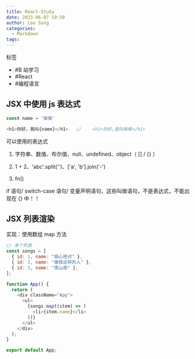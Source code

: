 ```yaml
---
title: React-Study
date: 2023-06-07 19:59
author: Leo Song
categories:
  - Markdown
tags:
---
```


标签

- #B 站学习
- #React
- #编程语言

## JSX 中使用 js 表达式

```js
const name = '柴柴'

<h1>你好，我叫{name}</h1>   //    <h1>你好,我叫柴柴</h1>
```

可以使用的表达式

1. 字符串、数值、布尔值、null、undefined、object（ [] / {} ）

2. 1 + 2、'abc'.split('')、['a', 'b'].join('-')

3. fn()

if 语句/ switch-case 语句/ 变量声明语句，这些叫做语句，不是表达式，不能出现在 {} 中！！

## JSX 列表渲染

实现：使用数组 map 方法

```js
// 来个列表
const songs = [
  { id: 1, name: "痴心绝对" },
  { id: 2, name: "像我这样的人" },
  { id: 3, name: "南山南" },
];

function App() {
  return (
    <div className="App">
      <ul>
        {songs.map((item) => (
          <li>{item.name}</li>
        ))}
      </ul>
    </div>
  );
}

export default App;
```
